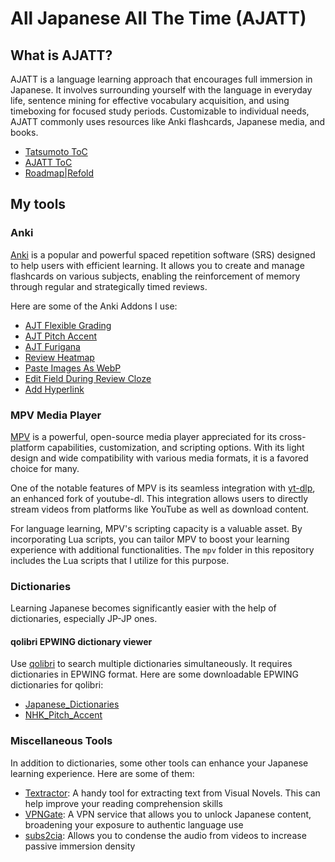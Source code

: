 # All Japanese All The Time (AJATT)
## What is AJATT?
AJATT is a language learning approach that encourages full immersion in Japanese. It involves surrounding yourself with the language in everyday life, sentence mining for effective vocabulary acquisition, and using timeboxing for focused study periods. Customizable to individual needs, AJATT commonly uses resources like Anki flashcards, Japanese media, and books.
- [Tatsumoto ToC](https://tatsumoto.neocities.org/blog/table-of-contents.html)
- [AJATT ToC](http://www.alljapaneseallthetime.com/blog/all-japanese-all-the-time-ajatt-how-to-learn-japanese-on-your-own-having-fun-and-to-fluency/)
- [Roadmap|Refold](https://refold.la/roadmap)

## My tools
### Anki 
[Anki](https://apps.ankiweb.net/) is a popular and powerful spaced repetition software (SRS) designed to help users with efficient learning. It allows you to create and manage flashcards on various subjects, enabling the reinforcement of memory through regular and strategically timed reviews.

Here are some of the Anki Addons I use: 
- [AJT Flexible Grading](https://ankiweb.net/shared/info/1715096333)
- [AJT Pitch Accent](https://ankiweb.net/shared/info/1225470483)
- [AJT Furigana](https://ankiweb.net/shared/info/1344485230)
- [Review Heatmap](https://ankiweb.net/shared/info/1771074083)
- [Paste Images As WebP](https://ankiweb.net/shared/info/1151815987)
- [Edit Field During Review Cloze](https://ankiweb.net/shared/info/385888438)
- [Add Hyperlink](https://ankiweb.net/shared/info/318752047)

### MPV Media Player

[MPV](https://mpv.io/) is a powerful, open-source media player appreciated for its cross-platform capabilities, customization, and scripting options. With its light design and wide compatibility with various media formats, it is a favored choice for many.

One of the notable features of MPV is its seamless integration with [yt-dlp](https://github.com/yt-dlp/yt-dlp), an enhanced fork of youtube-dl. This integration allows users to directly stream videos from platforms like YouTube as well as download content.

For language learning, MPV's scripting capacity is a valuable asset. By incorporating Lua scripts, you can tailor MPV to boost your learning experience with additional functionalities. The `mpv` folder in this repository includes the Lua scripts that I utilize for this purpose.

### Dictionaries
Learning Japanese becomes significantly easier with the help of dictionaries, especially JP-JP ones.

#### qolibri EPWING dictionary viewer
Use [qolibri](https://github.com/ludios/qolibri) to search multiple dictionaries simultaneously. It requires dictionaries in EPWING format.
Here are some downloadable EPWING dictionaries for qolibri:
- [Japanese_Dictionaries](https://www.mediafire.com/folder/ldyklp3362pgg/Japanese_Dictionaries)
- [NHK_Pitch_Accent](https://www.mediafire.com/file/sxmpse8n92c9oxg/NHKACT.zip)



### Miscellaneous Tools
In addition to dictionaries, some other tools can enhance your Japanese learning experience. Here are some of them:
- [Textractor](https://github.com/Artikash/Textractor): A handy tool for extracting text from Visual Novels. This can help improve your reading comprehension skills
- [VPNGate](https://www.vpngate.net/en/download.aspx): A VPN service that allows you to unlock Japanese content, broadening your exposure to authentic language use
- [subs2cia](https://github.com/dxing97/subs2cia): Allows you to condense the audio from videos to increase passive immersion density
